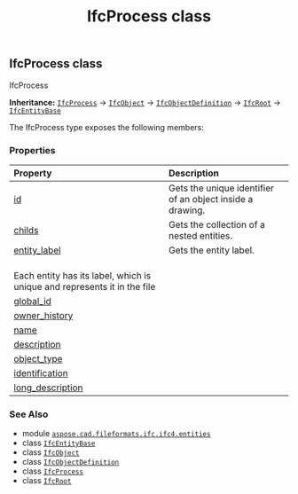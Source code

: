 ﻿---
title: IfcProcess class
second_title: Aspose.CAD for Python via .NET API References
description: 
type: docs
weight: 4530
url: /python-net/aspose.cad.fileformats.ifc.ifc4.entities/ifcprocess/
is_root: false
---

## IfcProcess class

IfcProcess



**Inheritance:** [`IfcProcess`](/cad/python-net/aspose.cad.fileformats.ifc.ifc4.entities/ifcprocess) → 
[`IfcObject`](/cad/python-net/aspose.cad.fileformats.ifc.ifc4.entities/ifcobject) → 
[`IfcObjectDefinition`](/cad/python-net/aspose.cad.fileformats.ifc.ifc4.entities/ifcobjectdefinition) → 
[`IfcRoot`](/cad/python-net/aspose.cad.fileformats.ifc.ifc4.entities/ifcroot) → 
[`IfcEntityBase`](/cad/python-net/aspose.cad.fileformats.ifc/ifcentitybase)



The IfcProcess type exposes the following members:

### Properties
| Property | Description |
| :- | :- |
| [id](/cad/python-net/aspose.cad.fileformats.ifc.ifc4.entities/ifcprocess/id) | Gets the unique identifier of an object inside a drawing. |
| [childs](/cad/python-net/aspose.cad.fileformats.ifc.ifc4.entities/ifcprocess/childs) | Gets the collection of a nested entities. |
| [entity_label](/cad/python-net/aspose.cad.fileformats.ifc.ifc4.entities/ifcprocess/entity_label) | Gets the entity label.<br/>Each entity has its label, which is unique and represents it in the file |
| [global_id](/cad/python-net/aspose.cad.fileformats.ifc.ifc4.entities/ifcprocess/global_id) |  |
| [owner_history](/cad/python-net/aspose.cad.fileformats.ifc.ifc4.entities/ifcprocess/owner_history) |  |
| [name](/cad/python-net/aspose.cad.fileformats.ifc.ifc4.entities/ifcprocess/name) |  |
| [description](/cad/python-net/aspose.cad.fileformats.ifc.ifc4.entities/ifcprocess/description) |  |
| [object_type](/cad/python-net/aspose.cad.fileformats.ifc.ifc4.entities/ifcprocess/object_type) |  |
| [identification](/cad/python-net/aspose.cad.fileformats.ifc.ifc4.entities/ifcprocess/identification) |  |
| [long_description](/cad/python-net/aspose.cad.fileformats.ifc.ifc4.entities/ifcprocess/long_description) |  |



### See Also
* module [`aspose.cad.fileformats.ifc.ifc4.entities`](..)
* class [`IfcEntityBase`](/cad/python-net/aspose.cad.fileformats.ifc/ifcentitybase)
* class [`IfcObject`](/cad/python-net/aspose.cad.fileformats.ifc.ifc4.entities/ifcobject)
* class [`IfcObjectDefinition`](/cad/python-net/aspose.cad.fileformats.ifc.ifc4.entities/ifcobjectdefinition)
* class [`IfcProcess`](/cad/python-net/aspose.cad.fileformats.ifc.ifc4.entities/ifcprocess)
* class [`IfcRoot`](/cad/python-net/aspose.cad.fileformats.ifc.ifc4.entities/ifcroot)
